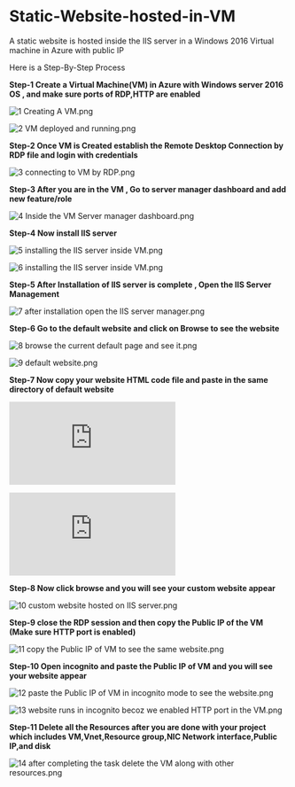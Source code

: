 # Static-Website-hosted-in-VM

A static website is hosted inside the IIS server in a Windows 2016 Virtual machine in Azure with public IP

Here is a Step-By-Step Process

**Step-1 Create a Virtual Machine(VM) in Azure with Windows server 2016 OS , and make sure ports of RDP,HTTP are enabled**



![1 Creating A VM.png](https://github.com/ssquadri/Static-Website-hosted-in-Azure-Virtual-Machine/blob/637b9590ae73d2bd6a0bccc54b58204a537d823b/1%20Creating%20A%20VM.png)




![2 VM deployed and running.png](https://github.com/ssquadri/Static-Website-hosted-in-Azure-Virtual-Machine/blob/637b9590ae73d2bd6a0bccc54b58204a537d823b/2%20VM%20deployed%20and%20running.png)




**Step-2 Once VM is Created establish the Remote Desktop Connection by RDP file and login with credentials**



![3 connecting to VM by RDP.png](https://github.com/ssquadri/Static-Website-hosted-in-Azure-Virtual-Machine/blob/637b9590ae73d2bd6a0bccc54b58204a537d823b/3%20connecting%20to%20VM%20by%20RDP.png)




**Step-3 After you are in the VM , Go to server manager dashboard and add new feature/role**



![4 Inside the VM Server manager dashboard.png](https://github.com/ssquadri/Static-Website-hosted-in-Azure-Virtual-Machine/blob/637b9590ae73d2bd6a0bccc54b58204a537d823b/4%20Inside%20the%20VM%20Server%20manager%20dashboard.png)




**Step-4 Now install IIS server**



![5 installing the IIS server inside VM.png](https://github.com/ssquadri/Static-Website-hosted-in-Azure-Virtual-Machine/blob/637b9590ae73d2bd6a0bccc54b58204a537d823b/5%20installing%20the%20IIS%20server%20inside%20VM.png)



![6 installing the IIS server inside VM.png](https://github.com/ssquadri/Static-Website-hosted-in-Azure-Virtual-Machine/blob/637b9590ae73d2bd6a0bccc54b58204a537d823b/6%20installing%20the%20IIS%20server%20inside%20VM.png)



**Step-5 After Installation of IIS server is complete , Open the IIS Server Management**



![7 after installation open the IIS server manager.png](https://github.com/ssquadri/Static-Website-hosted-in-Azure-Virtual-Machine/blob/637b9590ae73d2bd6a0bccc54b58204a537d823b/7%20after%20installation%20open%20the%20IIS%20server%20manager.png)




**Step-6 Go to the default website and click on Browse to see the website**



![8 browse the current default page and see it.png](https://github.com/ssquadri/Static-Website-hosted-in-Azure-Virtual-Machine/blob/637b9590ae73d2bd6a0bccc54b58204a537d823b/8%20browse%20the%20current%20default%20page%20and%20see%20it.png)



![9 default website.png](https://github.com/ssquadri/Static-Website-hosted-in-Azure-Virtual-Machine/blob/637b9590ae73d2bd6a0bccc54b58204a537d823b/9%20default%20website.png)



**Step-7 Now copy your website HTML code file and paste in the same directory of default website**



![Code for webiste.txt](https://github.com/ssquadri/Static-Website-hosted-in-Azure-Virtual-Machine/blob/d8074b33e4f2a76790c709cc29b8faa936eb9398/Code%20for%20webiste.txt)



![Landing page.htm](https://github.com/ssquadri/Static-Website-hosted-in-Azure-Virtual-Machine/blob/d8074b33e4f2a76790c709cc29b8faa936eb9398/Landing%20page.htm)




**Step-8 Now click browse and you will see your custom website appear** 



![10 custom website hosted on IIS server.png](https://github.com/ssquadri/Static-Website-hosted-in-Azure-Virtual-Machine/blob/637b9590ae73d2bd6a0bccc54b58204a537d823b/10%20custom%20website%20hosted%20on%20IIS%20server.png)



**Step-9 close the RDP session and then copy the Public IP of the VM (Make sure HTTP port is enabled)**


![11 copy the Public IP of VM to see the same website.png](https://github.com/ssquadri/Static-Website-hosted-in-Azure-Virtual-Machine/blob/637b9590ae73d2bd6a0bccc54b58204a537d823b/11%20copy%20the%20Public%20IP%20of%20VM%20to%20see%20the%20same%20website.png)




**Step-10 Open incognito and paste the Public IP of VM and you will see your website appear**



![12 paste the Public IP of VM in incognito mode to see the website.png](https://github.com/ssquadri/Static-Website-hosted-in-Azure-Virtual-Machine/blob/637b9590ae73d2bd6a0bccc54b58204a537d823b/12%20paste%20the%20Public%20IP%20of%20VM%20in%20incognito%20mode%20to%20see%20the%20website.png)



![13 website runs in incognito becoz we enabled HTTP port in the VM.png](https://github.com/ssquadri/Static-Website-hosted-in-Azure-Virtual-Machine/blob/637b9590ae73d2bd6a0bccc54b58204a537d823b/13%20website%20runs%20in%20incognito%20becoz%20we%20enabled%20HTTP%20port%20in%20the%20VM.png)



**Step-11 Delete all the Resources after you are done with your project which includes VM,Vnet,Resource group,NIC Network interface,Public IP,and disk**



![14 after completing the task delete the VM along with other resources.png](https://github.com/ssquadri/Static-Website-hosted-in-Azure-Virtual-Machine/blob/637b9590ae73d2bd6a0bccc54b58204a537d823b/14%20after%20completing%20the%20task%20delete%20the%20VM%20along%20with%20other%20resources.png)



